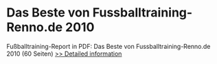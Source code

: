 # Das Beste von Fussballtraining-Renno.de 2010
Fußballtraining-Report in PDF: Das Beste von Fussballtraining-Renno.de 2010 (60 Seiten)
[>> Detailed information](https://secure.shareit.com/shareit/product.html?productid=300428272&affiliateid=200057808)